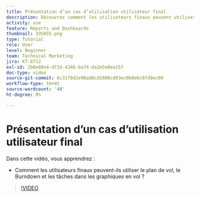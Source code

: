 ```yaml
---
title: Présentation d’un cas d’utilisation utilisateur final
description: Découvrez comment les utilisateurs finaux peuvent utiliser le plan de vol, le Burndown et les tâches dans les graphiques en vol, dans [!UICONTROL Analytics amélioré].
activity: use
feature: Reports and Dashboards
thumbnail: 335055.png
type: Tutorial
role: User
level: Beginner
team: Technical Marketing
jira: KT-8712
exl-id: 2b6e88e4-d71d-434b-ba74-da2e5e8ea157
doc-type: video
source-git-commit: 6c31f8d2e98ad8cd1880cd03ec0b0e6c0fd9ec09
workflow-type: tm+mt
source-wordcount: '48'
ht-degree: 0%

---
```


# Présentation d’un cas d’utilisation utilisateur final

Dans cette vidéo, vous apprendrez :

* Comment les utilisateurs finaux peuvent-ils utiliser le plan de vol, le Burndown et les tâches dans les graphiques en vol ?

>[!VIDEO](https://video.tv.adobe.com/v/335055/?quality=12&learn=on)

